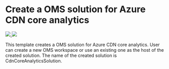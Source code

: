 # Create a OMS solution for Azure CDN core analytics

<a href="https://portal.azure.com/#create/Microsoft.Template/uri/https%3A%2F%2Fraw.githubusercontent.com%2FAzure%2Fazure-quickstart-templates%2Fmaster%2F201-cdn-oms-solution%2Fazuredeploy.json" target="_blank">
    <img src="http://azuredeploy.net/deploybutton.png"/>
</a>
<a href="http://armviz.io/#/?load=https%3A%2F%2Fraw.githubusercontent.com%2FAzure%2Fazure-quickstart-templates%2Fmaster%2F201-cdn-oms-solution%2Fazuredeploy.json" target="_blank">
    <img src="http://armviz.io/visualizebutton.png"/>
</a>

This template creates a OMS solution for Azure CDN core analytics. User can create a new OMS workspace or use an existing one as the host of the created solution. The name of the created solution is CdnCoreAnalyticsSolution.
